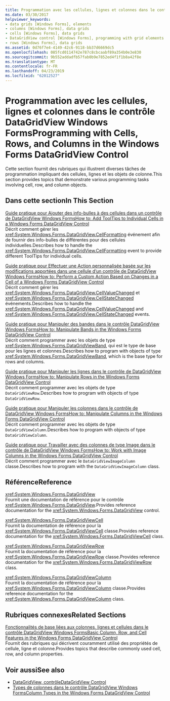 ```yaml
---
title: Programmation avec les cellules, lignes et colonnes dans le contrôle DataGridView Windows Forms
ms.date: 03/30/2017
helpviewer_keywords:
- data grids [Windows Forms], elements
- columns [Windows Forms], data grids
- cells [Windows Forms], data grids
- DataGridView control [Windows Forms], programming with grid elements
- rows [Windows Forms], data grids
ms.assetid: 0d76f7e4-4149-42c6-9118-bb37d6669dc5
ms.openlocfilehash: 085fcd0114742e787c8cbcaabf89a354b0e3e830
ms.sourcegitcommit: 9b552addadfb57fab0b9e7852ed4f1f1b8a42f8e
ms.translationtype: MT
ms.contentlocale: fr-FR
ms.lasthandoff: 04/23/2019
ms.locfileid: "62012527"
---
```

# <a name="programming-with-cells-rows-and-columns-in-the-windows-forms-datagridview-control"></a><span data-ttu-id="014d1-102">Programmation avec les cellules, lignes et colonnes dans le contrôle DataGridView Windows Forms</span><span class="sxs-lookup"><span data-stu-id="014d1-102">Programming with Cells, Rows, and Columns in the Windows Forms DataGridView Control</span></span>
<span data-ttu-id="014d1-103">Cette section fournit des rubriques qui illustrent diverses tâches de programmation impliquant des cellules, lignes et les objets de colonne.</span><span class="sxs-lookup"><span data-stu-id="014d1-103">This section provides topics that demonstrate various programming tasks involving cell, row, and column objects.</span></span>  
  
## <a name="in-this-section"></a><span data-ttu-id="014d1-104">Dans cette section</span><span class="sxs-lookup"><span data-stu-id="014d1-104">In This Section</span></span>  
 [<span data-ttu-id="014d1-105">Guide pratique pour Ajouter des info-bulles à des cellules dans un contrôle de DataGridView Windows Forms</span><span class="sxs-lookup"><span data-stu-id="014d1-105">How to: Add ToolTips to Individual Cells in a Windows Forms DataGridView Control</span></span>](add-tooltips-to-individual-cells-in-a-wf-datagridview-control.md)  
 <span data-ttu-id="014d1-106">Décrit comment gérer les <xref:System.Windows.Forms.DataGridView.CellFormatting> événement afin de fournir des info-bulles de différentes pour des cellules individuelles.</span><span class="sxs-lookup"><span data-stu-id="014d1-106">Describes how to handle the <xref:System.Windows.Forms.DataGridView.CellFormatting> event to provide different ToolTips for individual cells.</span></span>  
  
 [<span data-ttu-id="014d1-107">Guide pratique pour Effectuer une Action personnalisée basée sur les modifications apportées dans une cellule d’un contrôle de DataGridView Windows Forms</span><span class="sxs-lookup"><span data-stu-id="014d1-107">How to: Perform a Custom Action Based on Changes in a Cell of a Windows Forms DataGridView Control</span></span>](perform-a-custom-action-based-on-changes-in-a-cell-of-a-datagrid.md)  
 <span data-ttu-id="014d1-108">Décrit comment gérer les <xref:System.Windows.Forms.DataGridView.CellValueChanged> et <xref:System.Windows.Forms.DataGridView.CellStateChanged> événements.</span><span class="sxs-lookup"><span data-stu-id="014d1-108">Describes how to handle the <xref:System.Windows.Forms.DataGridView.CellValueChanged> and <xref:System.Windows.Forms.DataGridView.CellStateChanged> events.</span></span>  
  
 [<span data-ttu-id="014d1-109">Guide pratique pour Manipuler des bandes dans le contrôle DataGridView Windows Forms</span><span class="sxs-lookup"><span data-stu-id="014d1-109">How to: Manipulate Bands in the Windows Forms DataGridView Control</span></span>](how-to-manipulate-bands-in-the-windows-forms-datagridview-control.md)  
 <span data-ttu-id="014d1-110">Décrit comment programmer avec les objets de type <xref:System.Windows.Forms.DataGridViewBand>, qui est le type de base pour les lignes et colonnes.</span><span class="sxs-lookup"><span data-stu-id="014d1-110">Describes how to program with objects of type <xref:System.Windows.Forms.DataGridViewBand>, which is the base type for rows and columns.</span></span>  
  
 [<span data-ttu-id="014d1-111">Guide pratique pour Manipuler les lignes dans le contrôle de DataGridView Windows Forms</span><span class="sxs-lookup"><span data-stu-id="014d1-111">How to: Manipulate Rows in the Windows Forms DataGridView Control</span></span>](how-to-manipulate-rows-in-the-windows-forms-datagridview-control.md)  
 <span data-ttu-id="014d1-112">Décrit comment programmer avec les objets de type `DataGridViewRow`.</span><span class="sxs-lookup"><span data-stu-id="014d1-112">Describes how to program with objects of type `DataGridViewRow`.</span></span>  
  
 [<span data-ttu-id="014d1-113">Guide pratique pour Manipuler les colonnes dans le contrôle de DataGridView Windows Forms</span><span class="sxs-lookup"><span data-stu-id="014d1-113">How to: Manipulate Columns in the Windows Forms DataGridView Control</span></span>](how-to-manipulate-columns-in-the-windows-forms-datagridview-control.md)  
 <span data-ttu-id="014d1-114">Décrit comment programmer avec les objets de type `DataGridViewColumn`.</span><span class="sxs-lookup"><span data-stu-id="014d1-114">Describes how to program with objects of type `DataGridViewColumn`.</span></span>  
  
 [<span data-ttu-id="014d1-115">Guide pratique pour Travailler avec des colonnes de type Image dans le contrôle de DataGridView Windows Forms</span><span class="sxs-lookup"><span data-stu-id="014d1-115">How to: Work with Image Columns in the Windows Forms DataGridView Control</span></span>](how-to-work-with-image-columns-in-the-windows-forms-datagridview-control.md)  
 <span data-ttu-id="014d1-116">Décrit comment programmer avec le `DataGridViewImageColumn` classe.</span><span class="sxs-lookup"><span data-stu-id="014d1-116">Describes how to program with the `DataGridViewImageColumn` class.</span></span>  
  
## <a name="reference"></a><span data-ttu-id="014d1-117">Référence</span><span class="sxs-lookup"><span data-stu-id="014d1-117">Reference</span></span>  
 <xref:System.Windows.Forms.DataGridView>  
 <span data-ttu-id="014d1-118">Fournit une documentation de référence pour le contrôle <xref:System.Windows.Forms.DataGridView>.</span><span class="sxs-lookup"><span data-stu-id="014d1-118">Provides reference documentation for the <xref:System.Windows.Forms.DataGridView> control.</span></span>  
  
 <xref:System.Windows.Forms.DataGridViewCell>  
 <span data-ttu-id="014d1-119">Fournit la documentation de référence pour la <xref:System.Windows.Forms.DataGridViewCell> classe.</span><span class="sxs-lookup"><span data-stu-id="014d1-119">Provides reference documentation for the <xref:System.Windows.Forms.DataGridViewCell> class.</span></span>  
  
 <xref:System.Windows.Forms.DataGridViewRow>  
 <span data-ttu-id="014d1-120">Fournit la documentation de référence pour la <xref:System.Windows.Forms.DataGridViewRow> classe.</span><span class="sxs-lookup"><span data-stu-id="014d1-120">Provides reference documentation for the <xref:System.Windows.Forms.DataGridViewRow> class.</span></span>  
  
 <xref:System.Windows.Forms.DataGridViewColumn>  
 <span data-ttu-id="014d1-121">Fournit la documentation de référence pour la <xref:System.Windows.Forms.DataGridViewColumn> classe.</span><span class="sxs-lookup"><span data-stu-id="014d1-121">Provides reference documentation for the <xref:System.Windows.Forms.DataGridViewColumn> class.</span></span>  
  
## <a name="related-sections"></a><span data-ttu-id="014d1-122">Rubriques connexes</span><span class="sxs-lookup"><span data-stu-id="014d1-122">Related Sections</span></span>  
 [<span data-ttu-id="014d1-123">Fonctionnalités de base liées aux colonnes, lignes et cellules dans le contrôle DataGridView Windows Forms</span><span class="sxs-lookup"><span data-stu-id="014d1-123">Basic Column, Row, and Cell Features in the Windows Forms DataGridView Control</span></span>](basic-column-row-and-cell-features-wf-datagridview-control.md)  
 <span data-ttu-id="014d1-124">Fournit des rubriques qui décrivent couramment utilisé des propriétés de cellule, ligne et colonne.</span><span class="sxs-lookup"><span data-stu-id="014d1-124">Provides topics that describe commonly used cell, row, and column properties.</span></span>  
  
## <a name="see-also"></a><span data-ttu-id="014d1-125">Voir aussi</span><span class="sxs-lookup"><span data-stu-id="014d1-125">See also</span></span>

- [<span data-ttu-id="014d1-126">DataGridView, contrôle</span><span class="sxs-lookup"><span data-stu-id="014d1-126">DataGridView Control</span></span>](datagridview-control-windows-forms.md)
- [<span data-ttu-id="014d1-127">Types de colonnes dans le contrôle DataGridView Windows Forms</span><span class="sxs-lookup"><span data-stu-id="014d1-127">Column Types in the Windows Forms DataGridView Control</span></span>](column-types-in-the-windows-forms-datagridview-control.md)
